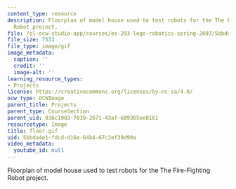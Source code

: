 ```yaml
---
content_type: resource
description: Floorplan of model house used to test robots for the The Fire-Fighting
  Robot project.
file: /ol-ocw-studio-app/courses/es-293-lego-robotics-spring-2007/5bbda4e1fdcdd16e64b467c2ef39d99a_floor.gif
file_size: 7533
file_type: image/gif
image_metadata:
  caption: ''
  credit: ''
  image-alt: ''
learning_resource_types:
- Projects
license: https://creativecommons.org/licenses/by-nc-sa/4.0/
ocw_type: OCWImage
parent_title: Projects
parent_type: CourseSection
parent_uid: 036c1983-7039-2671-43af-609365ee8161
resourcetype: Image
title: floor.gif
uid: 5bbda4e1-fdcd-d16e-64b4-67c2ef39d99a
video_metadata:
  youtube_id: null
---
```

Floorplan of model house used to test robots for the The Fire-Fighting Robot project.